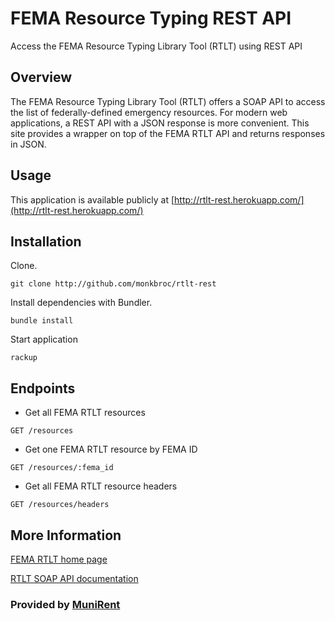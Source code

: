 # FEMA Resource Typing REST API

Access the FEMA Resource Typing Library Tool (RTLT) using REST API

## Overview

The FEMA Resource Typing Library Tool (RTLT) offers a SOAP
API to access the list of federally-defined emergency
resources. For modern web applications, a REST API with a JSON
response is more convenient. This site provides a wrapper on top
of the FEMA RTLT API and returns responses in JSON.

## Usage

This application is available publicly at
[http://rtlt-rest.herokuapp.com/](http://rtlt-rest.herokuapp.com/)

## Installation

Clone.

`git clone http://github.com/monkbroc/rtlt-rest`

Install dependencies with Bundler.

`bundle install`

Start application

`rackup`

## Endpoints

*   Get all FEMA RTLT resources

`GET /resources`

*   Get one FEMA RTLT resource by FEMA ID

`GET /resources/:fema_id`

*   Get all FEMA RTLT resource headers

`GET /resources/headers`

## More Information

[FEMA RTLT home page](https://rtlt.ptaccenter.org/Public)

[RTLT SOAP API documentation](RTLT_API.pdf)

### Provided by [MuniRent](http://munirent.co)
